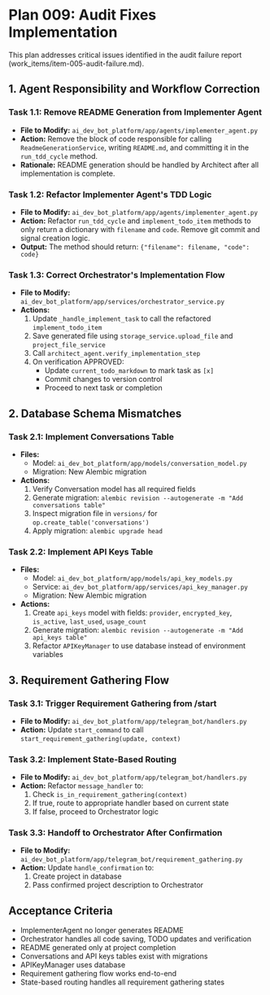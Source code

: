 # Plan 009: Audit Fixes Implementation

This plan addresses critical issues identified in the audit failure report (work_items/item-005-audit-failure.md).

## 1. Agent Responsibility and Workflow Correction

### Task 1.1: Remove README Generation from Implementer Agent
- **File to Modify:** `ai_dev_bot_platform/app/agents/implementer_agent.py`
- **Action:** Remove the block of code responsible for calling `ReadmeGenerationService`, writing `README.md`, and committing it in the `run_tdd_cycle` method.
- **Rationale:** README generation should be handled by Architect after all implementation is complete.

### Task 1.2: Refactor Implementer Agent's TDD Logic
- **File to Modify:** `ai_dev_bot_platform/app/agents/implementer_agent.py`
- **Action:** Refactor `run_tdd_cycle` and `implement_todo_item` methods to only return a dictionary with `filename` and `code`. Remove git commit and signal creation logic.
- **Output:** The method should return: `{"filename": filename, "code": code}`

### Task 1.3: Correct Orchestrator's Implementation Flow
- **File to Modify:** `ai_dev_bot_platform/app/services/orchestrator_service.py`
- **Actions:**
  1. Update `_handle_implement_task` to call the refactored `implement_todo_item`
  2. Save generated file using `storage_service.upload_file` and `project_file_service`
  3. Call `architect_agent.verify_implementation_step`
  4. On verification APPROVED:
     - Update `current_todo_markdown` to mark task as `[x]`
     - Commit changes to version control
     - Proceed to next task or completion

## 2. Database Schema Mismatches

### Task 2.1: Implement Conversations Table
- **Files:**
  - Model: `ai_dev_bot_platform/app/models/conversation_model.py`
  - Migration: New Alembic migration
- **Actions:**
  1. Verify Conversation model has all required fields
  2. Generate migration: `alembic revision --autogenerate -m "Add conversations table"`
  3. Inspect migration file in `versions/` for `op.create_table('conversations')`
  4. Apply migration: `alembic upgrade head`

### Task 2.2: Implement API Keys Table
- **Files:**
  - Model: `ai_dev_bot_platform/app/models/api_key_models.py`
  - Service: `ai_dev_bot_platform/app/services/api_key_manager.py`
  - Migration: New Alembic migration
- **Actions:**
  1. Create `api_keys` model with fields: `provider`, `encrypted_key`, `is_active`, `last_used`, `usage_count`
  2. Generate migration: `alembic revision --autogenerate -m "Add api_keys table"`
  3. Refactor `APIKeyManager` to use database instead of environment variables

## 3. Requirement Gathering Flow

### Task 3.1: Trigger Requirement Gathering from /start
- **File to Modify:** `ai_dev_bot_platform/app/telegram_bot/handlers.py`
- **Action:** Update `start_command` to call `start_requirement_gathering(update, context)`

### Task 3.2: Implement State-Based Routing
- **File to Modify:** `ai_dev_bot_platform/app/telegram_bot/handlers.py`
- **Action:** Refactor `message_handler` to:
  1. Check `is_in_requirement_gathering(context)`
  2. If true, route to appropriate handler based on current state
  3. If false, proceed to Orchestrator logic

### Task 3.3: Handoff to Orchestrator After Confirmation
- **File to Modify:** `ai_dev_bot_platform/app/telegram_bot/requirement_gathering.py`
- **Action:** Update `handle_confirmation` to:
  1. Create project in database
  2. Pass confirmed project description to Orchestrator

## Acceptance Criteria
- ImplementerAgent no longer generates README
- Orchestrator handles all code saving, TODO updates and verification
- README generated only at project completion
- Conversations and API keys tables exist with migrations
- APIKeyManager uses database
- Requirement gathering flow works end-to-end
- State-based routing handles all requirement gathering states
